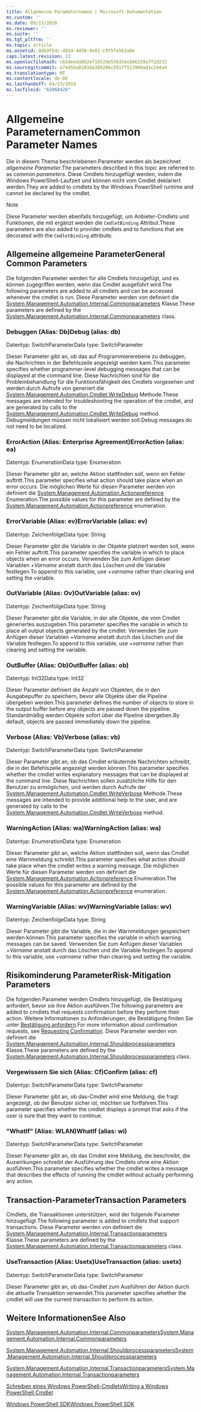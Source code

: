 ```yaml
---
title: Allgemeine Parameternamen | Microsoft-Dokumentation
ms.custom: ''
ms.date: 09/13/2016
ms.reviewer: ''
ms.suite: ''
ms.tgt_pltfrm: ''
ms.topic: article
ms.assetid: 0db9f54c-4014-4450-9e81-c9f5fe562a0e
caps.latest.revision: 12
ms.openlocfilehash: c65deeda6b2ef1b52de55035dc606259a7f2d232
ms.sourcegitcommit: e7445ba8203da304286c591ff513900ad1c244a4
ms.translationtype: MT
ms.contentlocale: de-DE
ms.lasthandoff: 04/23/2019
ms.locfileid: "62068426"
---
```

# <a name="common-parameter-names"></a><span data-ttu-id="50bc2-102">Allgemeine Parameternamen</span><span class="sxs-lookup"><span data-stu-id="50bc2-102">Common Parameter Names</span></span>

<span data-ttu-id="50bc2-103">Die in diesem Thema beschriebenen Parameter werden als bezeichnet *allgemeine Parameter*.</span><span class="sxs-lookup"><span data-stu-id="50bc2-103">The parameters described in this topic are referred to as *common parameters*.</span></span> <span data-ttu-id="50bc2-104">Diese Cmdlets hinzugefügt werden, indem die Windows PowerShell-Laufzeit und können nicht vom Cmdlet deklariert werden.</span><span class="sxs-lookup"><span data-stu-id="50bc2-104">They are added to cmdlets by the Windows PowerShell runtime and cannot be declared by the cmdlet.</span></span>

> [!NOTE]
> <span data-ttu-id="50bc2-105">Diese Parameter werden ebenfalls hinzugefügt, um Anbieter-Cmdlets und Funktionen, die mit ergänzt werden die `CmdletBinding` Attribut.</span><span class="sxs-lookup"><span data-stu-id="50bc2-105">These parameters are also added to provider cmdlets and to functions that are decorated with the `CmdletBinding` attribute.</span></span>

## <a name="general-common-parameters"></a><span data-ttu-id="50bc2-106">Allgemeine allgemeine Parameter</span><span class="sxs-lookup"><span data-stu-id="50bc2-106">General Common Parameters</span></span>

<span data-ttu-id="50bc2-107">Die folgenden Parameter werden für alle Cmdlets hinzugefügt, und es können zugegriffen werden, wenn das Cmdlet ausgeführt wird.</span><span class="sxs-lookup"><span data-stu-id="50bc2-107">The following parameters are added to all cmdlets and can be accessed whenever the cmdlet is run.</span></span> <span data-ttu-id="50bc2-108">Diese Parameter werden von definiert die [System.Management.Automation.Internal.Commonparameters](/dotnet/api/System.Management.Automation.Internal.CommonParameters) Klasse.</span><span class="sxs-lookup"><span data-stu-id="50bc2-108">These parameters are defined by the [System.Management.Automation.Internal.Commonparameters](/dotnet/api/System.Management.Automation.Internal.CommonParameters) class.</span></span>

### <a name="debug-alias-db"></a><span data-ttu-id="50bc2-109">Debuggen (Alias: Db)</span><span class="sxs-lookup"><span data-stu-id="50bc2-109">Debug (alias: db)</span></span>

<span data-ttu-id="50bc2-110">Datentyp: SwitchParameter</span><span class="sxs-lookup"><span data-stu-id="50bc2-110">Data type: SwitchParameter</span></span>

<span data-ttu-id="50bc2-111">Dieser Parameter gibt an, ob das auf Programmiererebene zu debuggen, die Nachrichten in der Befehlszeile angezeigt werden kann.</span><span class="sxs-lookup"><span data-stu-id="50bc2-111">This parameter specifies whether programmer-level debugging messages that can be displayed at the command line.</span></span> <span data-ttu-id="50bc2-112">Diese Nachrichten sind für die Problembehandlung für die Funktionsfähigkeit des Cmdlets vorgesehen und werden durch Aufrufe von generiert die [System.Management.Automation.Cmdlet.WriteDebug](/dotnet/api/System.Management.Automation.Cmdlet.WriteDebug) Methode.</span><span class="sxs-lookup"><span data-stu-id="50bc2-112">These messages are intended for troubleshooting the operation of the cmdlet, and are generated by calls to the [System.Management.Automation.Cmdlet.WriteDebug](/dotnet/api/System.Management.Automation.Cmdlet.WriteDebug) method.</span></span> <span data-ttu-id="50bc2-113">Debugmeldungen müssen nicht lokalisiert werden soll.</span><span class="sxs-lookup"><span data-stu-id="50bc2-113">Debug messages do not need to be localized.</span></span>

### <a name="erroraction-alias-ea"></a><span data-ttu-id="50bc2-114">ErrorAction (Alias: Enterprise Agreement)</span><span class="sxs-lookup"><span data-stu-id="50bc2-114">ErrorAction (alias: ea)</span></span>

<span data-ttu-id="50bc2-115">Datentyp: Enumeration</span><span class="sxs-lookup"><span data-stu-id="50bc2-115">Data type: Enumeration</span></span>

<span data-ttu-id="50bc2-116">Dieser Parameter gibt an, welche Aktion stattfinden soll, wenn ein Fehler auftritt.</span><span class="sxs-lookup"><span data-stu-id="50bc2-116">This parameter specifies what action should take place when an error occurs.</span></span> <span data-ttu-id="50bc2-117">Die möglichen Werte für diesen Parameter werden von definiert die [System.Management.Automation.Actionpreference](/dotnet/api/System.Management.Automation.ActionPreference) Enumeration.</span><span class="sxs-lookup"><span data-stu-id="50bc2-117">The possible values for this parameter are defined by the [System.Management.Automation.Actionpreference](/dotnet/api/System.Management.Automation.ActionPreference) enumeration.</span></span>

### <a name="errorvariable-alias-ev"></a><span data-ttu-id="50bc2-118">ErrorVariable (Alias: ev)</span><span class="sxs-lookup"><span data-stu-id="50bc2-118">ErrorVariable (alias: ev)</span></span>

<span data-ttu-id="50bc2-119">Datentyp: Zeichenfolge</span><span class="sxs-lookup"><span data-stu-id="50bc2-119">Data type: String</span></span>

<span data-ttu-id="50bc2-120">Dieser Parameter gibt die Variable in der Objekte platziert werden soll, wenn ein Fehler auftritt.</span><span class="sxs-lookup"><span data-stu-id="50bc2-120">This parameter specifies the variable in which to place objects when an error occurs.</span></span> <span data-ttu-id="50bc2-121">Verwenden Sie zum Anfügen dieser Variablen +*Varname* anstatt durch das Löschen und die Variable festlegen.</span><span class="sxs-lookup"><span data-stu-id="50bc2-121">To append to this variable, use +*varname* rather than clearing and setting the variable.</span></span>

### <a name="outvariable-alias-ov"></a><span data-ttu-id="50bc2-122">OutVariable (Alias: Ov)</span><span class="sxs-lookup"><span data-stu-id="50bc2-122">OutVariable (alias: ov)</span></span>

<span data-ttu-id="50bc2-123">Datentyp: Zeichenfolge</span><span class="sxs-lookup"><span data-stu-id="50bc2-123">Data type: String</span></span>

<span data-ttu-id="50bc2-124">Dieser Parameter gibt die Variable, in der alle Objekte, die vom Cmdlet generiertes auszugeben.</span><span class="sxs-lookup"><span data-stu-id="50bc2-124">This parameter specifies the variable in which to place all output objects generated by the cmdlet.</span></span> <span data-ttu-id="50bc2-125">Verwenden Sie zum Anfügen dieser Variablen +*Varname* anstatt durch das Löschen und die Variable festlegen.</span><span class="sxs-lookup"><span data-stu-id="50bc2-125">To append to this variable, use +*varname* rather than clearing and setting the variable.</span></span>

### <a name="outbuffer-alias-ob"></a><span data-ttu-id="50bc2-126">OutBuffer (Alias: Ob)</span><span class="sxs-lookup"><span data-stu-id="50bc2-126">OutBuffer (alias: ob)</span></span>

<span data-ttu-id="50bc2-127">Datentyp: Int32</span><span class="sxs-lookup"><span data-stu-id="50bc2-127">Data type: Int32</span></span>

<span data-ttu-id="50bc2-128">Dieser Parameter definiert die Anzahl von Objekten, die in den Ausgabepuffer zu speichern, bevor alle Objekte über die Pipeline übergeben werden.</span><span class="sxs-lookup"><span data-stu-id="50bc2-128">This parameter defines the number of objects to store in the output buffer before any objects are passed down the pipeline.</span></span> <span data-ttu-id="50bc2-129">Standardmäßig werden Objekte sofort über die Pipeline übergeben.</span><span class="sxs-lookup"><span data-stu-id="50bc2-129">By default, objects are passed immediately down the pipeline.</span></span>

### <a name="verbose-alias-vb"></a><span data-ttu-id="50bc2-130">Verbose (Alias: Vb)</span><span class="sxs-lookup"><span data-stu-id="50bc2-130">Verbose (alias: vb)</span></span>

<span data-ttu-id="50bc2-131">Datentyp: SwitchParameter</span><span class="sxs-lookup"><span data-stu-id="50bc2-131">Data type: SwitchParameter</span></span>

<span data-ttu-id="50bc2-132">Dieser Parameter gibt an, ob das Cmdlet erläuternde Nachrichten schreibt, die in der Befehlszeile angezeigt werden können.</span><span class="sxs-lookup"><span data-stu-id="50bc2-132">This parameter specifies whether the cmdlet writes explanatory messages that can be displayed at the command line.</span></span> <span data-ttu-id="50bc2-133">Diese Nachrichten sollen zusätzliche Hilfe für den Benutzer zu ermöglichen, und werden durch Aufrufe der [System.Management.Automation.Cmdlet.WriteVerbose](/dotnet/api/System.Management.Automation.Cmdlet.WriteVerbose) Methode.</span><span class="sxs-lookup"><span data-stu-id="50bc2-133">These messages are intended to provide additional help to the user, and are generated by calls to the [System.Management.Automation.Cmdlet.WriteVerbose](/dotnet/api/System.Management.Automation.Cmdlet.WriteVerbose) method.</span></span>

### <a name="warningaction-alias-wa"></a><span data-ttu-id="50bc2-134">WarningAction (Alias: wa)</span><span class="sxs-lookup"><span data-stu-id="50bc2-134">WarningAction (alias: wa)</span></span>

<span data-ttu-id="50bc2-135">Datentyp: Enumeration</span><span class="sxs-lookup"><span data-stu-id="50bc2-135">Data type: Enumeration</span></span>

<span data-ttu-id="50bc2-136">Dieser Parameter gibt an, welche Aktion stattfinden soll, wenn das Cmdlet eine Warnmeldung schreibt.</span><span class="sxs-lookup"><span data-stu-id="50bc2-136">This parameter specifies what action should take place when the cmdlet writes a warning message.</span></span> <span data-ttu-id="50bc2-137">Die möglichen Werte für diesen Parameter werden von definiert die [System.Management.Automation.Actionpreference](/dotnet/api/System.Management.Automation.ActionPreference) Enumeration.</span><span class="sxs-lookup"><span data-stu-id="50bc2-137">The possible values for this parameter are defined by the [System.Management.Automation.Actionpreference](/dotnet/api/System.Management.Automation.ActionPreference) enumeration.</span></span>

### <a name="warningvariable-alias-wv"></a><span data-ttu-id="50bc2-138">WarningVariable (Alias: wv)</span><span class="sxs-lookup"><span data-stu-id="50bc2-138">WarningVariable (alias: wv)</span></span>

<span data-ttu-id="50bc2-139">Datentyp: Zeichenfolge</span><span class="sxs-lookup"><span data-stu-id="50bc2-139">Data type: String</span></span>

<span data-ttu-id="50bc2-140">Dieser Parameter gibt die Variable, die in der Warnmeldungen gespeichert werden können.</span><span class="sxs-lookup"><span data-stu-id="50bc2-140">This parameter specifies the variable in which warning messages can be saved.</span></span> <span data-ttu-id="50bc2-141">Verwenden Sie zum Anfügen dieser Variablen +*Varname* anstatt durch das Löschen und die Variable festlegen.</span><span class="sxs-lookup"><span data-stu-id="50bc2-141">To append to this variable, use +*varname* rather than clearing and setting the variable.</span></span>

## <a name="risk-mitigation-parameters"></a><span data-ttu-id="50bc2-142">Risikominderung Parameter</span><span class="sxs-lookup"><span data-stu-id="50bc2-142">Risk-Mitigation Parameters</span></span>

<span data-ttu-id="50bc2-143">Die folgenden Parameter werden Cmdlets hinzugefügt, die Bestätigung anfordert, bevor sie ihre Aktion ausführen.</span><span class="sxs-lookup"><span data-stu-id="50bc2-143">The following parameters are added to cmdlets that requests confirmation before they perform their action.</span></span> <span data-ttu-id="50bc2-144">Weitere Informationen zu Anforderungen, die Bestätigung finden Sie unter [Bestätigung anfordern](./requesting-confirmation-from-cmdlets.md).</span><span class="sxs-lookup"><span data-stu-id="50bc2-144">For more information about confirmation requests, see [Requesting Confirmation](./requesting-confirmation-from-cmdlets.md).</span></span> <span data-ttu-id="50bc2-145">Diese Parameter werden von definiert die [System.Management.Automation.Internal.Shouldprocessparameters](/dotnet/api/System.Management.Automation.Internal.ShouldProcessParameters) Klasse.</span><span class="sxs-lookup"><span data-stu-id="50bc2-145">These parameters are defined by the [System.Management.Automation.Internal.Shouldprocessparameters](/dotnet/api/System.Management.Automation.Internal.ShouldProcessParameters) class.</span></span>

### <a name="confirm-alias-cf"></a><span data-ttu-id="50bc2-146">Vergewissern Sie sich (Alias: Cf)</span><span class="sxs-lookup"><span data-stu-id="50bc2-146">Confirm (alias: cf)</span></span>

<span data-ttu-id="50bc2-147">Datentyp: SwitchParameter</span><span class="sxs-lookup"><span data-stu-id="50bc2-147">Data type: SwitchParameter</span></span>

<span data-ttu-id="50bc2-148">Dieser Parameter gibt an, ob das-Cmdlet wird eine Meldung, die fragt angezeigt, ob der Benutzer sicher ist, möchten sie fortfahren.</span><span class="sxs-lookup"><span data-stu-id="50bc2-148">This parameter specifies whether the cmdlet displays a prompt that asks if the user is sure that they want to continue.</span></span>

### <a name="whatif-alias-wi"></a><span data-ttu-id="50bc2-149">"WhatIf" (Alias: WLAN)</span><span class="sxs-lookup"><span data-stu-id="50bc2-149">WhatIf (alias: wi)</span></span>

<span data-ttu-id="50bc2-150">Datentyp: SwitchParameter</span><span class="sxs-lookup"><span data-stu-id="50bc2-150">Data type: SwitchParameter</span></span>

<span data-ttu-id="50bc2-151">Dieser Parameter gibt an, ob das Cmdlet eine Meldung, die beschreibt, die Auswirkungen schreibt der Ausführung des Cmdlets ohne eine Aktion ausführen.</span><span class="sxs-lookup"><span data-stu-id="50bc2-151">This parameter specifies whether the cmdlet writes a message that describes the effects of running the cmdlet without actually performing any action.</span></span>

## <a name="transaction-parameters"></a><span data-ttu-id="50bc2-152">Transaction-Parameter</span><span class="sxs-lookup"><span data-stu-id="50bc2-152">Transaction Parameters</span></span>

<span data-ttu-id="50bc2-153">Cmdlets, die Transaktionen unterstützen, wird der folgende Parameter hinzugefügt.</span><span class="sxs-lookup"><span data-stu-id="50bc2-153">The following parameter is added to cmdlets that support transactions.</span></span> <span data-ttu-id="50bc2-154">Diese Parameter werden von definiert die [System.Management.Automation.Internal.Transactionparameters](/dotnet/api/System.Management.Automation.Internal.TransactionParameters) Klasse.</span><span class="sxs-lookup"><span data-stu-id="50bc2-154">These parameters are defined by the [System.Management.Automation.Internal.Transactionparameters](/dotnet/api/System.Management.Automation.Internal.TransactionParameters) class.</span></span>

### <a name="usetransaction-alias-usetx"></a><span data-ttu-id="50bc2-155">UseTransaction (Alias: Usetx)</span><span class="sxs-lookup"><span data-stu-id="50bc2-155">UseTransaction (alias: usetx)</span></span>

<span data-ttu-id="50bc2-156">Datentyp: SwitchParameter</span><span class="sxs-lookup"><span data-stu-id="50bc2-156">Data type: SwitchParameter</span></span>

<span data-ttu-id="50bc2-157">Dieser Parameter gibt an, ob das-Cmdlet zum Ausführen der Aktion durch die aktuelle Transaktion verwendet.</span><span class="sxs-lookup"><span data-stu-id="50bc2-157">This parameter specifies whether the cmdlet will use the current transaction to perform its action.</span></span>

## <a name="see-also"></a><span data-ttu-id="50bc2-158">Weitere Informationen</span><span class="sxs-lookup"><span data-stu-id="50bc2-158">See Also</span></span>

[<span data-ttu-id="50bc2-159">System.Management.Automation.Internal.Commonparameters</span><span class="sxs-lookup"><span data-stu-id="50bc2-159">System.Management.Automation.Internal.Commonparameters</span></span>](/dotnet/api/System.Management.Automation.Internal.CommonParameters)

[<span data-ttu-id="50bc2-160">System.Management.Automation.Internal.Shouldprocessparameters</span><span class="sxs-lookup"><span data-stu-id="50bc2-160">System.Management.Automation.Internal.Shouldprocessparameters</span></span>](/dotnet/api/System.Management.Automation.Internal.ShouldProcessParameters)

[<span data-ttu-id="50bc2-161">System.Management.Automation.Internal.Transactionparameters</span><span class="sxs-lookup"><span data-stu-id="50bc2-161">System.Management.Automation.Internal.Transactionparameters</span></span>](/dotnet/api/System.Management.Automation.Internal.TransactionParameters)

[<span data-ttu-id="50bc2-162">Schreiben eines Windows PowerShell-Cmdlets</span><span class="sxs-lookup"><span data-stu-id="50bc2-162">Writing a Windows PowerShell Cmdlet</span></span>](./writing-a-windows-powershell-cmdlet.md)

[<span data-ttu-id="50bc2-163">Windows PowerShell SDK</span><span class="sxs-lookup"><span data-stu-id="50bc2-163">Windows PowerShell SDK</span></span>](../windows-powershell-reference.md)
